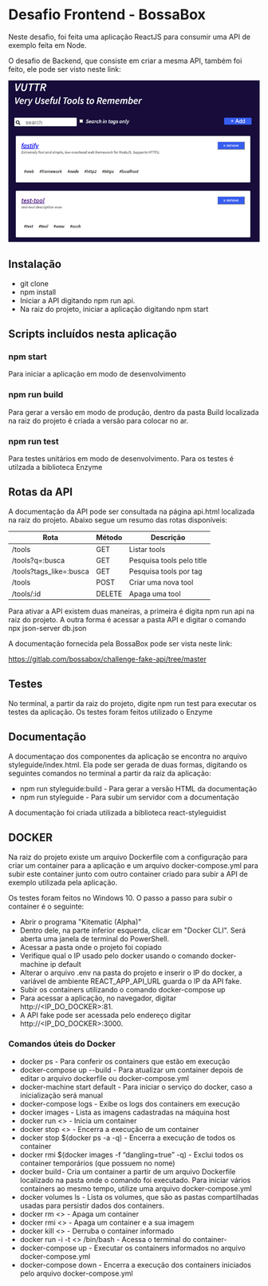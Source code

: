 # Desafio Frontend - BossaBox

Neste desafio, foi feita uma aplicação ReactJS para consumir uma API de exemplo feita em Node. 

O desafio de Backend, que consiste em criar a mesma API, também foi feito, ele pode ser visto neste link:

![Frontend](images/vuutr.png)

## Instalação

- git clone
- npm install
- Iniciar a API digitando npm run api. 
- Na raiz do projeto, iniciar a aplicação digitando npm start
  

## Scripts incluídos nesta aplicação

### npm start

Para iniciar a aplicação em modo de desenvolvimento

### npm run build

Para gerar a versão em modo de produção, dentro da pasta Build localizada na raiz do projeto é criada a versão para colocar no ar.

### npm run test

Para testes unitários em modo de desenvolvimento. Para os testes é utilzada a biblioteca Enzyme

## Rotas da API

A documentação da API pode ser consultada na página api.html localizada na raiz do projeto. Abaixo segue um resumo das rotas disponíveis:

| Rota                    | Método | Descrição                 |
| ----------------------- | ------ | ------------------------- |
| /tools                  | GET    | Listar tools              |
| /tools?q=:busca         | GET    | Pesquisa tools pelo title |
| /tools?tags_like=:busca | GET    | Pesquisa tools por tag    |
| /tools                  | POST   | Criar uma nova tool       |
| /tools/:id              | DELETE | Apaga uma tool            |

Para ativar a API existem duas maneiras, a primeira é digita npm run api na raiz do projeto. A outra forma é acessar a pasta API e digitar o comando npx json-server db.json

A documentação fornecida pela BossaBox pode ser vista neste link:

https://gitlab.com/bossabox/challenge-fake-api/tree/master

## Testes

No terminal, a partir da raiz do projeto, digite npm run test para executar os testes da aplicação. Os testes foram feitos utilizado o Enzyme

## Documentação

A documentaçao dos componentes da aplicação se encontra no arquivo styleguide/index.html. Ela pode ser gerada de duas formas, digitando os seguintes comandos no terminal a partir da raiz da aplicação:

- npm run styleguide:build - Para gerar a versão HTML da documentação
- npm run styleguide - Para subir um servidor com a documentação

A documentação foi criada utilizada a biblioteca react-styleguidist

## DOCKER

Na raiz do projeto existe um arquivo Dockerfile com a configuração para criar um container para a aplicação e um arquivo docker-compose.yml para subir este container junto com outro container criado para subir a API de exemplo utilizada pela aplicação.

Os testes foram feitos no Windows 10. O passo a passo para subir o container é o seguinte:

- Abrir o programa "Kitematic (Alpha)"
- Dentro dele, na parte inferior esquerda, clicar em "Docker CLI". Será aberta uma janela de terminal do PowerShell.
- Acessar a pasta onde o projeto foi copiado
- Verifique qual o IP usado pelo docker usando o comando docker-machine ip default
- Alterar o arquivo .env na pasta do projeto e inserir o IP do docker, a variável de ambiente REACT_APP_API_URL guarda o IP da API fake.
- Subir os containers utilizando o comando docker-compose up
- Para acessar a aplicação, no navegador, digitar http://<IP_DO_DOCKER>:81.
- A API fake pode ser acessada pelo endereço digitar http://<IP_DO_DOCKER>:3000.

### Comandos úteis do Docker

-  docker ps - Para conferir os containers que estão em execução
-  docker-compose up --build - Para atualizar um container depois de editar o arquivo dockerfile ou docker-compose.yml
-  docker-machine start default - Para iniciar o serviço do docker, caso a inicialização será manual
-  docker-compose logs - Exibe os logs dos containers em execução
-  docker images - Lista as imagens cadastradas na máquina host
-  docker run <<nome do container>> - Inicia um container
-  docker stop <<nome do container>> - Encerra a execução de um container
-  docker stop $(docker ps -a -q)  - Encerra a execução de todos os container
-  docker rmi $(docker images -f “dangling=true” -q) - Exclui todos os container temporários (que possuem <None> no nome)
-  docker build - Cria um container a partir de um arquivo Dockerfile localizado na pasta onde o comando foi executado. Para iniciar vários containers ao mesmo tempo, utilize uma arquivo docker-compose.yml
-  docker volumes ls - Lista os volumes, que são as pastas compartilhadas usadas para persistir dados dos containers.
-  docker rm <<nome do container>> - Apaga um container
-  docker rmi <<nome da imagem>> - Apaga um container e a sua imagem
-  docker kill <<nome do container>> - Derruba o container informado
-  docker run -i -t <<nome do container>> /bin/bash - Acessa o terminal do container-
-  docker-compose up - Executar os containers informados no arquivo docker-compose.yml
-  docker-compose down - Encerra a execução dos containers iniciados pelo arquivo docker-compose.yml
 
